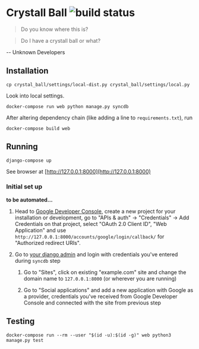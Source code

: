 # Crystall Ball ![build status](https://circleci.com/gh/Almad/crystal-ball.svg?style=shield&circle-token=29702d6a0400c8207e970c20b5fb78510a039e74)

> Do you know where this is?

> Do I have a crystall ball or what?

-- Unknown Developers

## Installation

`cp crystal_ball/settings/local-dist.py crystal_ball/settings/local.py`

Look into local settings.

`docker-compose run web python manage.py syncdb`

After altering dependency chain (like adding a line to `requirements.txt`), run 

`docker-compose build web`

## Running

`django-compose up`

See browser at [http://127.0.0.1:8000](http://127.0.0.1:8000)

### Initial set up

**to be automated...**

1. Head to [Google Developer Console](https://console.developers.google.com), create a new project for your installation or development, go to "APIs & auth" -> "Credentials" -> Add Credentials on that project, select "OAuth 2.0 Client ID", "Web Application" and use `http://127.0.0.1:8000/accounts/google/login/callback/` for "Authorized redirect URIs".

1. Go to [your django admin](http://127.0.0.1:8000/admin/) and login with credentials you've entered during `syncdb` step

	1. Go to "Sites", click on existing "example.com" site and change the domain name to `127.0.0.1:8000` (or wherever you are running)

	1. Go to "Social applications" and add a new application with Google as a provider, credentials you've received from Google Developer Console and connected with the site from previous step

## Testing

`docker-compose run --rm --user "$(id -u):$(id -g)" web python3 manage.py test`
